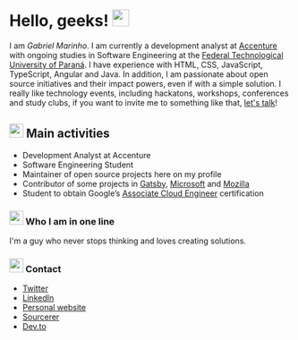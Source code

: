 # Hello, geeks! <img src="https://i.giphy.com/media/S3nZ8V9uemShxiWX8g/giphy.gif" height="30px">

I am _Gabriel Marinho_. I am currently a development analyst at <a href="https://www.accenture.com/">Accenture</a> with ongoing studies in Software Engineering at the <a href="http://portal.utfpr.edu.br/english">Federal Technological University of Paraná</a>. I have experience with HTML, CSS, JavaScript, TypeScript, Angular and Java. In addition, I am passionate about open source initiatives and their impact powers, even if with a simple solution. I really like technology events, including hackatons, workshops, conferences and study clubs, if you want to invite me to something like that, <a href="mailto:gdcmarinho@gmail.com">let's talk</a>!

## <img src="https://i.giphy.com/media/SvLQ270MWY0GpztVjo/giphy.gif" height="25px"> Main activities
- Development Analyst at Accenture
- Software Engineering Student
- Maintainer of open source projects here on my profile
- Contributor of some projects in <a href="https://github.com/gatsbyjs">Gatsby</a>, <a href="https://github.com/microsoft">Microsoft</a> and <a href="https://github.com/mozilla">Mozilla</a>
- Student to obtain Google’s <a href="https://cloud.google.com/certification/cloud-engineer">Associate Cloud Engineer</a> certification

### <img src="https://i.giphy.com/media/hp3dmEypS0FaoyzWLR/giphy.gif" height="25px"> Who I am in one line 
I'm a guy who never stops thinking and loves creating solutions.

### <img src="https://media.giphy.com/media/dalJ0CpF7hwmN1nZXe/giphy.gif" height="25px"> Contact
- [Twitter](https://twitter.com/gabrielcmarinho) 
- [LinkedIn](https://www.linkedin.com/in/gabrielcmarinho) 
- [Personal website](https://www.gabrielmarinho.dev) 
- [Sourcerer](http://sourcerer.io/gabrielcmarinho)
- [Dev.to](http://dev.to/gabrielcmarinho)
